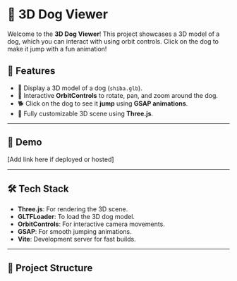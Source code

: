 # 🐶 3D Dog Viewer

Welcome to the **3D Dog Viewer**! This project showcases a 3D model of a dog, which you can interact with using orbit controls. Click on the dog to make it jump with a fun animation!

## 🌟 Features

- 🐾 Display a 3D model of a dog (`shiba.glb`).
- 🔄 Interactive **OrbitControls** to rotate, pan, and zoom around the dog.
- 🐕 Click on the dog to see it **jump** using **GSAP animations**.
- 🎨 Fully customizable 3D scene using **Three.js**.

---

## 🚀 Demo

[Add link here if deployed or hosted]

---

## 🛠️ Tech Stack

- **Three.js**: For rendering the 3D scene.
- **GLTFLoader**: To load the 3D dog model.
- **OrbitControls**: For interactive camera movements.
- **GSAP**: For smooth jumping animations.
- **Vite**: Development server for fast builds.

---

## 📂 Project Structure


